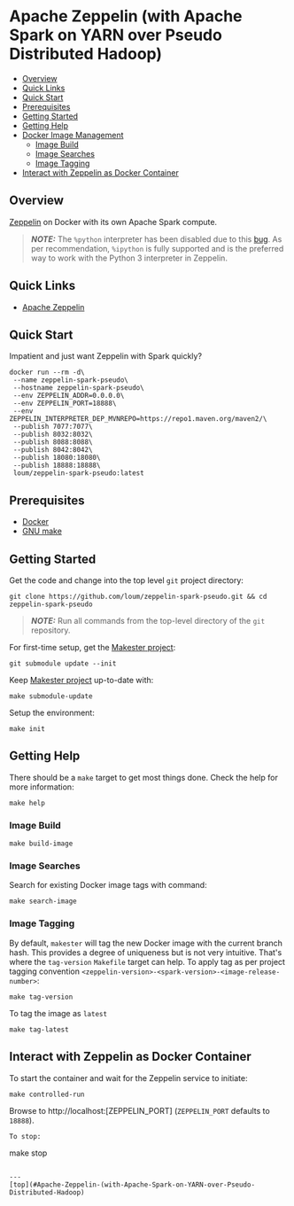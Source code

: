 # Apache Zeppelin (with Apache Spark on YARN over Pseudo Distributed Hadoop)
- [Overview](#Overview)
- [Quick Links](#Quick-Links)
- [Quick Start](#Quick-Start)
- [Prerequisites](#Prerequisites)
- [Getting Started](#Getting-Started)
- [Getting Help](#Getting-Help)
- [Docker Image Management](#Docker-Image-Management)
  - [Image Build](#Image-Build)
  - [Image Searches](#Image-Searches)
  - [Image Tagging](#Image-Tagging)
- [Interact with Zeppelin as Docker Container](#Interact-with-Zeppelin-as-Docker-Container)

## Overview
[Zeppelin](https://zeppelin.apache.org/docs/0.9.0/) on Docker with its own Apache Spark compute.

> **_NOTE:_** The `%python` interpreter has been disabled due to this [bug](https://issues.apache.org/jira/browse/ZEPPELIN-5032).  As per recommendation, `%ipython` is fully supported and is the preferred way to work with the Python 3 interpreter in Zeppelin.

## Quick Links
- [Apache Zeppelin](https://zeppelin.apache.org/)

## Quick Start
Impatient and just want Zeppelin with Spark quickly?
```
docker run --rm -d\
 --name zeppelin-spark-pseudo\
 --hostname zeppelin-spark-pseudo\
 --env ZEPPELIN_ADDR=0.0.0.0\
 --env ZEPPELIN_PORT=18888\
 --env ZEPPELIN_INTERPRETER_DEP_MVNREPO=https://repo1.maven.org/maven2/\
 --publish 7077:7077\
 --publish 8032:8032\
 --publish 8088:8088\
 --publish 8042:8042\
 --publish 18080:18080\
 --publish 18888:18888\
 loum/zeppelin-spark-pseudo:latest
```
## Prerequisites
- [Docker](https://docs.docker.com/install/)
- [GNU make](https://www.gnu.org/software/make/manual/make.html)

## Getting Started
Get the code and change into the top level `git` project directory:
```
git clone https://github.com/loum/zeppelin-spark-pseudo.git && cd zeppelin-spark-pseudo
```
> **_NOTE:_** Run all commands from the top-level directory of the `git` repository.

For first-time setup, get the [Makester project](https://github.com/loum/makester.git):
```
git submodule update --init
```
Keep [Makester project](https://github.com/loum/makester.git) up-to-date with:
```
make submodule-update
```
Setup the environment:
```
make init
```
## Getting Help
There should be a `make` target to get most things done.  Check the help for more information:
```
make help
```
### Image Build
```
make build-image
```
### Image Searches
Search for existing Docker image tags with command:
```
make search-image
```
### Image Tagging
By default, `makester` will tag the new Docker image with the current branch hash.  This provides a degree of uniqueness but is not very intuitive.  That's where the `tag-version` `Makefile` target can help.  To apply tag as per project tagging convention `<zeppelin-version>-<spark-version>-<image-release-number>`:
```
make tag-version
```
To tag the image as `latest`
```
make tag-latest
```
## Interact with Zeppelin as Docker Container
To start the container and wait for the Zeppelin service to initiate:
```
make controlled-run
```
Browse to http://localhost:[ZEPPELIN_PORT] (`ZEPPELIN_PORT` defaults to `18888`).

```
To stop:
```
make stop
```

---
[top](#Apache-Zeppelin-(with-Apache-Spark-on-YARN-over-Pseudo-Distributed-Hadoop)
